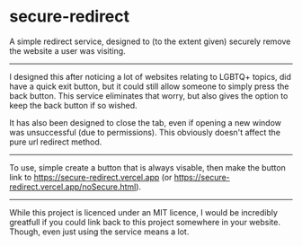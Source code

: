 # secure-redirect
A simple redirect service, designed to (to the extent given) securely remove the website a user was visiting.

---

I designed this after noticing a lot of websites relating to LGBTQ+ topics, did have a quick exit button, but it could still allow someone to simply press the back button. This service eliminates that worry, but also gives the option to keep the back button if so wished. 

It has also been designed to close the tab, even if opening a new window was unsuccessful (due to permissions). This obviously doesn't affect the pure url redirect method.

---

To use, simple create a button that is always visable, then make the button link to https://secure-redirect.vercel.app (or https://secure-redirect.vercel.app/noSecure.html). 

---

While this project is licenced under an MIT licence, I would be incredibly greatfull if you could link back to this project somewhere in your website. Though, even just using the service means a lot.
